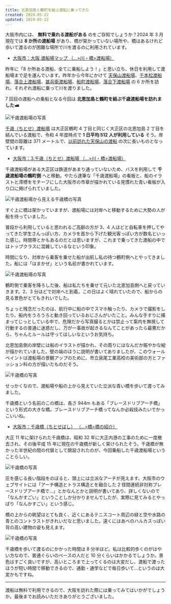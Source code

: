 ```yaml
---
title: 北恩加島と鶴町を結ぶ渡船に乗ってきた
created: 2024-05-22
updated: 2024-05-22
---
```


大阪市内には、 **無料で乗れる渡船がある** のをご存知でしょうか？2024 年 3 月現在では **8 か所の渡船場** があり、橋が架かっていない場所や、橋はあるけれど歩いて渡るのが困難な場所で川を渡るのに利用されています。

- [大阪市：大阪 渡船場マップ （…>川・橋>渡船場）](https://www.city.osaka.lg.jp/kensetsu/page/0000011242.html)

昨年に「8 か所ある渡船、全てに乗船しよう！」と思い立ち、休日を利用して渡船場まで足を運んでいます。昨年から今年にかけて [天保山渡船場](/blog/20230831/)、[千本松渡船場](/blog/20231015/)、[落合上渡船場](/blog/20231124/)、[甚兵衛渡船場](/blog/20240102/)、[船町渡船場](/blog/20240211/)、[落合下渡船場](/blog/20240415/) の 6 か所を訪れ、それぞれ渡船に乗って川を渡りました。

7 回目の渡船への乗船となる今回は **北恩加島と鶴町を結ぶ千歳渡船場を訪れました🛥️**

![千歳渡船場の写真](3ec7f283-374e-4ca9-c842-cb459a91a800)

[千歳（ちとせ）渡船場](https://www.city.osaka.lg.jp/kensetsu/page/0000011253.html) は大正区鶴町 4 丁目と同じく大正区の北恩加島 2 丁目を結んでいる渡船で、令和 4 年度時点で **1 日平均 512 人が利用している** そう。岸壁間の距離は 371 メートルで、[以前訪れた天保山の渡船](/blog/20230831/) の次に長いものとなっています。

- [大阪市：3.千歳（ちとせ）渡船場 （…>川・橋>渡船場）](https://www.city.osaka.lg.jp/kensetsu/page/0000011253.html)

千歳渡船場がある大正区は鉄道があまり通っていないため、バスを利用して **千歳渡船場の鶴町側** へと移動。やたら達筆な「千歳渡船場」の看板と、船のイラストと澪標をモチーフにした大阪市の市章が描かれている見慣れた青い看板が入り口に掲げられていました。

![千歳渡船場から見える千歳橋の写真](cfece543-5811-439f-dd53-947c19e84200)

すぐ上に橋は架かっていますが、渡船場には対岸へと移動するために大勢の人が船を待っていました。

普段から利用していると思われるご高齢の方が 3、4 人ほどと自転車を押してやってきた学生さんっぽい方、カメラを首から下げた観光客っぽい方が数名といった感じ。時間帯とかもあるのだとは思いますが、これまで乗ってきた渡船の中ではトップクラスに混雑しているなという印象。

時間になり、対岸から乗客を乗せた船が出航し私の待つ鶴町側へとやってきました。船には「はまかぜ」という名前が書かれています。

![千歳渡船場の写真](51466ade-722d-4973-b9a5-6d42783bb400)

鶴町側で乗客を降ろした後、船は私たちを乗せて元いた北恩加島側へと戻っていきます。2、3 分ほどで対岸へと到着。この日はよく晴れていたので、船からの見る景色がとてもきれいでした。

ちょっと残念だったのは、航行中に船の中でスマホ触ったり、カメラで撮影をしたり、船内をうろうろと動き回っているおじさんがいたこと。みんな手すりに捕まってじっとしている中で、危険だから写真撮るとかは禁止って案内を無視して行動するの普通に迷惑だし、万が一事故が起きるなんてことがあったら最悪だから、ちゃんとルールは守ってほしいなというお気持ち。

北恩加島側の岸壁には船のイラストが描かれ、その周りにはなんだか賑やかな絵が描かれていました。壁の端のほうに説明が書いてありましたが、このウォールペイントは渡船場の景観アップのために、市立泉尾工業高校の美術部の方とファッション科の方が描いたものだそう。

![千歳橋の写真](0aac219c-5166-48d5-fb19-29ff3464f100)

せっかくなので、渡船場や船の上から見えていた立派な青い橋を歩いて渡ってみました。

千歳橋という名前のこの橋は、長さ 944m もある「ブレースドリブアーチ橋」という形式の大きな橋。ブレースドリブアーチ橋ってなんか必殺技みたいでかっこいいね。

- [大阪市：千歳橋（ちとせばし） （…>橋>橋の紹介）](https://www.city.osaka.lg.jp/kensetsu/page/0000493972.html)

大正 11 年に架けられた千歳橋は、昭和 32 年に大正内港の工事のために一度撤去され、その後平成 15 年に現在の千歳橋が新しく架けられたそう。千歳橋が無かった半世紀の間の代替として開設されたのが、今回乗船した千歳渡船場ということらしい。

![千歳橋の写真](8c583fe5-9400-497c-43c5-dbf34f67cd00)

圧を感じる長い階段をのぼると、頭上には立派なアーチが見えます。大阪市のウェブサイトには「アーチ構造とトラス構造とを融合した 2 径間連続非対称ブレースドリブアーチ橋で…」とかなんとかと説明が書いてあり、詳しくないので「なんかすごい」ということしか分かりませんでしたが、実際に見てみるとやっぱり「なんかすごい」という感じ。

橋の上からの眺望はとても良く、近くにあるテニスコート周辺の緑と空や水路の青とのコントラストがきれいだなと思いました。遠くにはあべのハルカスっぽい背の高い建物の姿も見えます。

![千歳橋の写真](42d2e890-fe26-475e-4764-63c182c1dc00)

千歳橋を歩いて渡るのにかかった時間は 8 分半ほど。私は比較的歩くのがはやい方なので、普通ぐらいのペースの人だと 10 分くらいはかかるでしょうか。景色はすごく良いですが、高いところまで上ってくるのは大変だし、渡船で渡ったほうが短い時間で移動できるので、通勤・通学などで毎日歩いて…というのは大変かもですね。

---

渡船は無料で利用できるので、大阪を訪れた際には乗ってみてはいかがでしょうか。最後までお読みいただきありがとうございました。
